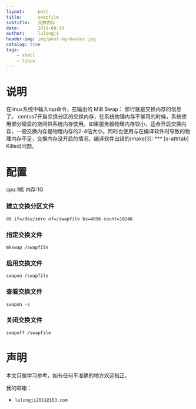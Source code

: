 ```yaml
---
layout:     post
title:      swapfile 
subtitle:   交换内存
date:       2019-08-10
author:     lulongji
header-img: img/post-bg-hacker.jpg
catalog: true
tags:
    - shell
    - linux
---
```



# 说明
在linux系统中输入top命令，在输出的 MiB Swap： 那行就是交换内存的信息了。
centos7开启交换分区的交换内存，在系统物理内存不够用的时候，系统使用部分硬盘的空间供系统内存使用。如果服务器物理内存较小，适合开启交换内存，一般交换内存是物理内存的2-4倍大小。同时也使用与在编译软件时导致的物理内存不足，交换内存没开启的情况，编译软件出错的(make[3]: *** [s-attrtab] Killed)问题。

# 配置

 cpu:1核  内存:1G

### 建立交换分区文件

    dd if=/dev/zero of=/swapfile bs=4096 count=1024K

### 指定交换文件

    mkswap /swapfile

### 启用交换文件

    swapon /swapfile

### 查看交换文件

    swapon -s

### 关闭交换文件

    swapoff /swapfile


# 声明
本文只做学习参考，如有任何不准确的地方欢迎指正。

我的邮箱：
- ```lulongji2011@163.com```
